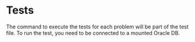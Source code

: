 # Tests

The command to execute the tests for each problem will be part of the test
file. To run the test, you need to be connected to a mounted Oracle DB.
